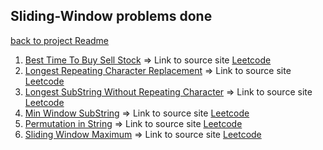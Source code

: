 ## Sliding-Window problems done
[back to project Readme](../../README.md)
1. [Best Time To Buy Sell Stock](BestTimeToBuySellStocks.java) => Link to source site  <a href="" target="_blank">Leetcode</a>
2. [Longest Repeating Character Replacement](LongestRepeatingCharReplacement.java) => Link to source site  <a href="" target="_blank">Leetcode</a>
3. [Longest SubString Without Repeating Character](LongestSubStrWithoutRepeatingChar.java) => Link to source site  <a href="" target="_blank">Leetcode</a>
4. [Min Window SubString](MinWindowSubStr.java) => Link to source site  <a href="" target="_blank">Leetcode</a>
5. [Permutation in String](PermutationInString.java) => Link to source site  <a href="" target="_blank">Leetcode</a>
6. [Sliding Window Maximum](SlidingWindowMax.java) => Link to source site  <a href="" target="_blank">Leetcode</a>